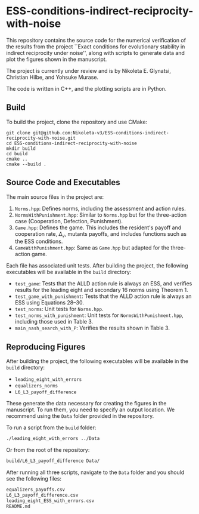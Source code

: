 # ESS-conditions-indirect-reciprocity-with-noise

This repository contains the source code for the numerical verification of the
results from the project ``Exact conditions for evolutionary stability in
indirect reciprocity under noise'', along with scripts to generate data and plot
the figures shown in the manuscript.

The project is currently under review and is by Nikoleta E. Glynatsi, Christian
Hilbe, and Yohsuke Murase.

The code is written in C++, and the plotting scripts are in Python.


## Build

To build the project, clone the repository and use CMake:

```shell
git clone git@github.com:Nikoleta-v3/ESS-conditions-indirect-reciprocity-with-noise.git
cd ESS-conditions-indirect-reciprocity-with-noise
mkdir build
cd build
cmake ..
cmake --build .
```


## Source Code and Executables

The main source files in the project are:

1. `Norms.hpp`: Defines norms, including the assessment and action rules.
2. `NormsWithPunishment.hpp`: Similar to `Norms.hpp` but for the three-action case (Cooperation, Defection, Punishment).
3. `Game.hpp`: Defines the game. This includes the resident's payoff and
   cooperation rate, $\Delta_v$, mutants payoffs, and includes functions such as
   the ESS conditions.
4. `GameWithPunishment.hpp`: Same as `Game.hpp` but adapted for the three-action game.

Each file has associated unit tests. After building the project, the following
executables will be available in the `build` directory:

* `test_game`: Tests that the ALLD action rule is always an ESS, and verifies results for the leading eight and secondary 16 norms using Theorem 1.
* `test_game_with_punishment`: Tests that the ALLD action rule is always an ESS using Equations 28–30.
* `test_norms`: Unit tests for `Norms.hpp`.
* `test_norms_with_punishment`: Unit tests for `NormsWithPunishment.hpp`, including those used in Table 3.
* `main_nash_search_with_P`: Verifies the results shown in Table 3.


## Reproducing Figures

After building the project, the following executables will be available in the `build` directory:

* `leading_eight_with_errors`
* `equalizers_norms`
* `L6_L3_payoff_difference`

These generate the data necessary for creating the figures in the manuscript. To
run them, you need to specify an output location. We recommend using the `Data`
folder provided in the repository.

To run a script from the `build` folder:

```bash
./leading_eight_with_errors ../Data
```

Or from the root of the repository:

```bash
build/L6_L3_payoff_difference Data/
```

After running all three scripts, navigate to the `Data` folder and you should see the following files:

```bash
equalizers_payoffs.csv
L6_L3_payoff_difference.csv
leading_eight_ESS_with_errors.csv
README.md
```

<!-- To ceratyye the figure run the python script. 

`src`. 

if you are in the root write. fdollowing by the focation of the FDigure folder.

If you are intersted in the indivial code  that creates eeach figure, the scipts
can also be found the in the scripts folder.

- Gebnerates Figure 1 an 3 -->
